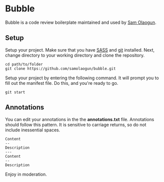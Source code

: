 # Bubble
Bubble is a code review boilerplate maintained and used by [Sam Olaogun](http://twitter.com/samolaogun).

## Setup
Setup your project. Make sure that you have [SASS](http://sass-lang.org) and [git](https://git-scm.com/book/en/v2/Getting-Started-Installing-Git) installed. Next, change directory to your working directory and clone the repository.

```
cd path/to/folder
git clone https://github.com/samolaogun/bubble.git
```
Setup your project by entering the following command. It will prompt you to fill out the manifest file. Do this, and you're ready to go.
```
git start
```

## Annotations
You can edit your annotations in the the **annotations.txt** file. Annotations should follow this pattern. It is sensitive to carriage returns, so do not include inessential spaces.

```
Content
--
Description
---
Content
--
Description
```

Enjoy in moderation.
